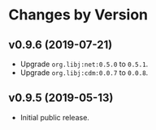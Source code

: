 # Changes by Version

## v0.9.6 (2019-07-21)
* Upgrade `org.libj:net:0.5.0` to `0.5.1`.
* Upgrade `org.libj:cdm:0.0.7` to `0.0.8`.

## v0.9.5 (2019-05-13)
* Initial public release.